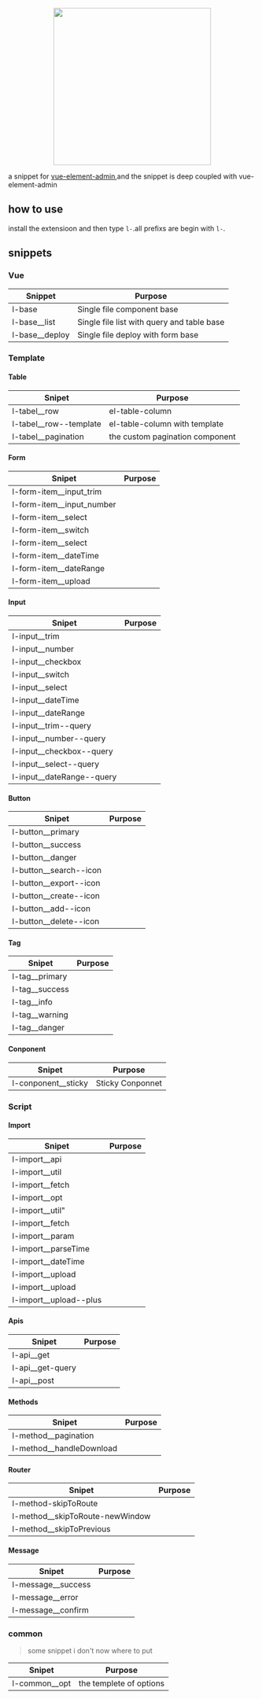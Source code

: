 <p align="center">
  <img width="320" src="https://wpimg.wallstcn.com/991f908a-98ea-47fe-8e01-fa4ca9fb0795.png">
</p>

a snippet for [vue-element-admin](https://github.com/PanJiaChen/vue-element-admin),and the snippet is deep coupled with vue-element-admin

## how to use

install the extensioon and then type `l-`.all prefixs are begin with `l-`.

## snippets

### Vue

| Snippet          | Purpose                                    |
| ---------------- | ------------------------------------------ |
| l-base           | Single file component base                 |
| l-base\_\_list   | Single file list with query and table base |
| l-base\_\_deploy | Single file deploy with form base          |

### Template

#### Table

| Snipet                   | Purpose                         |
| ------------------------ | ------------------------------- |
| l-tabel\_\_row           | el-table-column                 |
| l-tabel\_\_row--template | el-table-column with template   |
| l-tabel\_\_pagination    | the custom pagination component |

#### Form

| Snipet                      | Purpose |
| --------------------------- | ------- |
| l-form-item\_\_input_trim   |         |
| l-form-item\_\_input_number |         |
| l-form-item\_\_select       |         |
| l-form-item\_\_switch       |         |
| l-form-item\_\_select       |         |
| l-form-item\_\_dateTime     |         |
| l-form-item\_\_dateRange    |         |
| l-form-item\_\_upload       |         |

#### Input

| Snipet                      | Purpose |
| --------------------------- | ------- |
| l-input\_\_trim             |         |
| l-input\_\_number           |         |
| l-input\_\_checkbox         |         |
| l-input\_\_switch           |         |
| l-input\_\_select           |         |
| l-input\_\_dateTime         |         |
| l-input\_\_dateRange        |         |
| l-input\_\_trim--query      |         |
| l-input\_\_number--query    |         |
| l-input\_\_checkbox--query  |         |
| l-input\_\_select--query    |         |
| l-input\_\_dateRange--query |         |

#### Button

| Snipet                   | Purpose |
| ------------------------ | ------- |
| l-button\_\_primary      |         |
| l-button\_\_success      |         |
| l-button\_\_danger       |         |
| l-button\_\_search--icon |         |
| l-button\_\_export--icon |         |
| l-button\_\_create--icon |         |
| l-button\_\_add--icon    |         |
| l-button\_\_delete--icon |         |

#### Tag

| Snipet           | Purpose |
| ---------------- | ------- |
| l-tag\_\_primary |         |
| l-tag\_\_success |         |
| l-tag\_\_info    |         |
| l-tag\_\_warning |         |
| l-tag\_\_danger  |         |

#### Conponent

| Snipet                | Purpose          |
| --------------------- | ---------------- |
| l-conponent\_\_sticky | Sticky Conponnet |

### Script

#### Import

| Snipet                   | Purpose |
| ------------------------ | ------- |
| l-import\_\_api          |         |
| l-import\_\_util         |         |
| l-import\_\_fetch        |         |
| l-import\_\_opt          |         |
| l-import\_\_util"        |         |
| l-import\_\_fetch        |         |
| l-import\_\_param        |         |
| l-import\_\_parseTime    |         |
| l-import\_\_dateTime     |         |
| l-import\_\_upload       |         |
| l-import\_\_upload       |         |
| l-import\_\_upload--plus |         |

#### Apis

| Snipet             | Purpose |
| ------------------ | ------- |
| l-api\_\_get       |         |
| l-api\_\_get-query |         |
| l-api\_\_post      |         |

#### Methods

| Snipet                     | Purpose |
| -------------------------- | ------- |
| l-method\_\_pagination     |         |
| l-method\_\_handleDownload |         |

#### Router

| Snipet                            | Purpose |
| --------------------------------- | ------- |
| l-method-skipToRoute              |         |
| l-method\_\_skipToRoute-newWindow |         |
| l-method\_\_skipToPrevious        |         |

#### Message

| Snipet               | Purpose |
| -------------------- | ------- |
| l-message\_\_success |         |
| l-message\_\_error   |         |
| l-message\_\_confirm |         |

### common

> some snippet i don't now where to put

| Snipet          | Purpose                 |
| --------------- | ----------------------- |
| l-common\_\_opt | the templete of options |
